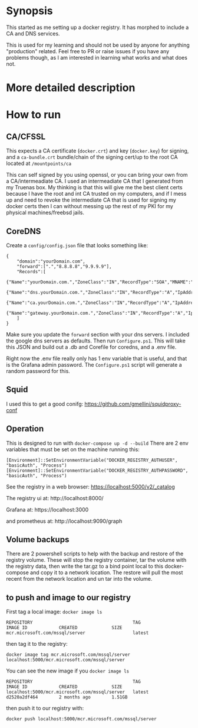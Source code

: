 # Synopsis
This started as me setting up a docker registry. It has morphed to include a CA and DNS services. 

This is used for my learning and should not be used by anyone for anything "production" related. Feel free to PR or raise issues if you have any problems though, as I am interested in learning what works and what does not.

# More detailed description

# How to run
## CA/CFSSL
This expects a CA certificate (`docker.crt`) and key (`docker.key`) for signing, and a `ca-bundle.crt` bundle/chain of the signing cert/up to the root CA located at `/mountpoints/ca`

This can self signed by you using openssl, or you can bring your own from a CA/intermeadiate CA. I used an intermeadiate CA that I generated from my Truenas box. My thinking is that this will give me the best client certs because I have the root and int CA trusted on my computers, and if I mess up and need to revoke the intermediate CA that is used for signing my docker certs then I can without messing up the rest of my PKI for my physical machines/freebsd jails.

## CoreDNS
Create a `config/config.json` file that looks something like:
```
{
    "domain":"yourDomain.com",
    "forward":[".","8.8.8.8","9.9.9.9"],
    "Records":[
        {"Name":"yourDomain.com.","ZoneClass":"IN","RecordType":"SOA","MNAME":"dns.yourDomain.com.","RNAME":"theadminemail.yourDomain.com","SERIAL":"2015082541","REFRESH":"7200","RETRY":"3600","EXPIRE":"1209600","TTL":"3600"},
        {"Name":"dns.yourDomain.com.","ZoneClass":"IN","RecordType":"A","IpAddress":"10.0.0.2"},
        {"Name":"ca.yourDomain.com.","ZoneClass":"IN","RecordType":"A","IpAddress":"10.0.0.2"},
        {"Name":"gateway.yourDomain.com.","ZoneClass":"IN","RecordType":"A","IpAddress":"10.0.0.1"},
    ]
}
```
Make sure you update the `forward` section with your dns servers. I included the google dns servers as defaults. Then run `Configure.ps1`. This will take this JSON and build out a .db and Corefile for coredns, and a .env file. 

Right now the .env file really only has 1 env variable that is useful, and that is the Grafana admin password. The `Configure.ps1` script will generate a random password for this. 

## Squid
I used this to get a good conifg: https://github.com/gmellini/squidproxy-conf

## Operation
This is designed to run with `docker-compose up -d --build` There are 2 env variables that must be set on the machine running this:
```
[Environment]::SetEnvironmentVariable("DOCKER_REGISTRY_AUTHUSER", "basicAuth", "Process")
[Environment]::SetEnvironmentVariable("DOCKER_REGISTRY_AUTHPASSWORD", "basicAuth", "Process")
```

See the registry in a web browser: <https://localhost:5000/v2/_catalog>

The registry ui at: http://localhost:8000/

Grafana at: https://localhost:3000

and prometheus at: http://localhost:9090/graph

## Volume backups
There are 2 powershell scripts to help with the backup and restore of the registry volume. These will stop the registry container, tar the volume with the registry data, then write the tar.gz to a bind point local to this docker-compose and copy it to a network location. The restore will pull the most recent from the network location and un tar into the volume.  


## to push and image to our registry
First tag a local image:
`docker image ls`

```
REPOSITORY                                      TAG                 IMAGE ID            CREATED             SIZE
mcr.microsoft.com/mssql/server                  latest              
```

then tag it to the registry:

`docker image tag mcr.microsoft.com/mssql/server  localhost:5000/mcr.microsoft.com/mssql/server`

You can see the new image if you `docker image ls` 

```
REPOSITORY                                      TAG                 IMAGE ID            CREATED             SIZE
localhost:5000/mcr.microsoft.com/mssql/server   latest              d2520a2df464        2 months ago        1.51GB
```
then push it to our registry with: 

`docker push localhost:5000/mcr.microsoft.com/mssql/server`